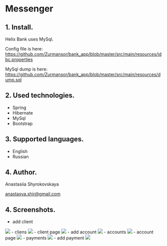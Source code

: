 # Messenger

## 1. Install.
Helix Bank uses MySql.

Config file is here: https://github.com/Zurmansor/bank_app/blob/master/src/main/resources/jdbc.properties

MySql dump is here: https://github.com/Zurmansor/bank_app/blob/master/src/main/resources/dump.sql

## 2. Used technologies.

- Spring
- Hibernate
- MySql
- Bootstrap

## 3. Supported languages.

- English
- Russian

## 4. Author.
Anastasiia Shyrokovskaya

anastasya.shir@gmail.com

## 4. Screenshots.
- add client
<img src="https://habrastorage.org/files/be5/f94/7d2/be5f947d2e0c443b955e03f2d4fddf21.png"/>
- cliens
<img src="https://habrastorage.org/files/a98/4db/4dc/a984db4dc89a47e8bbc88fffd3115f0a.png"/>
- client page
<img src="https://habrastorage.org/files/ab6/ab8/733/ab6ab8733f814695ae774bf349eea303.png"/>
- add account
<img src="https://habrastorage.org/files/385/2cc/9e5/3852cc9e54714747a2d316e09afc1078.png"/>
- accounts
<img src="https://habrastorage.org/files/b74/a9e/3a9/b74a9e3a96e3468c93f5f720bab223af.png"/>
- account page
<img src="https://habrastorage.org/files/ecc/c91/a23/eccc91a235374761b258008b26111082.png"/>
- payments
<img src="https://habrastorage.org/files/af4/2c6/aa4/af42c6aa47004908a8bc599bdefd491e.png"/>
- add payment
<img src="https://habrastorage.org/files/9aa/157/a46/9aa157a4600847b2b6efb18053ee023c.png"/>
